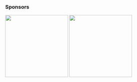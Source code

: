 ### Sponsors

<img src="http://www.auvergnerhonealpes.fr/uploads/Image/a5/IMF_100/GAB_CRRAA/1378_360_logo-officiel-400-px.png" style="width: 200px;"> <img src="http://www.ec-lyon.fr/sites/all/themes/zen_ecl_www/logo.svg" style="width: 200px;">
